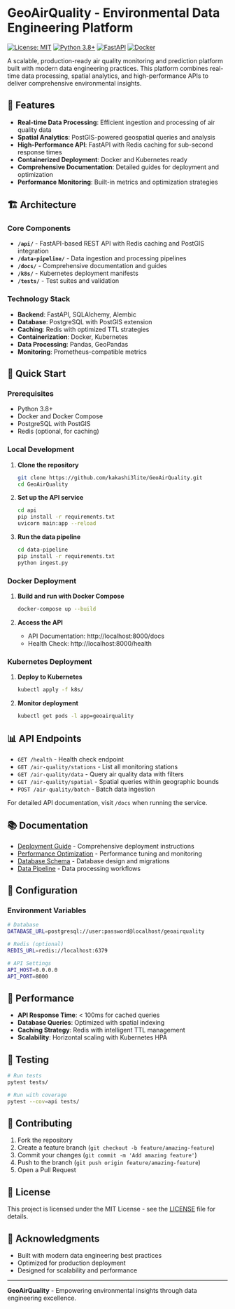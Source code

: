 # GeoAirQuality - Environmental Data Engineering Platform

[![License: MIT](https://img.shields.io/badge/License-MIT-yellow.svg)](https://opensource.org/licenses/MIT)
[![Python 3.8+](https://img.shields.io/badge/python-3.8+-blue.svg)](https://www.python.org/downloads/)
[![FastAPI](https://img.shields.io/badge/FastAPI-0.104+-green.svg)](https://fastapi.tiangolo.com/)
[![Docker](https://img.shields.io/badge/Docker-Ready-blue.svg)](https://www.docker.com/)

A scalable, production-ready air quality monitoring and prediction platform built with modern data engineering practices. This platform combines real-time data processing, spatial analytics, and high-performance APIs to deliver comprehensive environmental insights.

## 🚀 Features

- **Real-time Data Processing**: Efficient ingestion and processing of air quality data
- **Spatial Analytics**: PostGIS-powered geospatial queries and analysis
- **High-Performance API**: FastAPI with Redis caching for sub-second response times
- **Containerized Deployment**: Docker and Kubernetes ready
- **Comprehensive Documentation**: Detailed guides for deployment and optimization
- **Performance Monitoring**: Built-in metrics and optimization strategies

## 🏗️ Architecture

### Core Components

- **`/api/`** - FastAPI-based REST API with Redis caching and PostGIS integration
- **`/data-pipeline/`** - Data ingestion and processing pipelines
- **`/docs/`** - Comprehensive documentation and guides
- **`/k8s/`** - Kubernetes deployment manifests
- **`/tests/`** - Test suites and validation

### Technology Stack

- **Backend**: FastAPI, SQLAlchemy, Alembic
- **Database**: PostgreSQL with PostGIS extension
- **Caching**: Redis with optimized TTL strategies
- **Containerization**: Docker, Kubernetes
- **Data Processing**: Pandas, GeoPandas
- **Monitoring**: Prometheus-compatible metrics

## 🚀 Quick Start

### Prerequisites

- Python 3.8+
- Docker and Docker Compose
- PostgreSQL with PostGIS
- Redis (optional, for caching)

### Local Development

1. **Clone the repository**
   ```bash
   git clone https://github.com/kakashi3lite/GeoAirQuality.git
   cd GeoAirQuality
   ```

2. **Set up the API service**
   ```bash
   cd api
   pip install -r requirements.txt
   uvicorn main:app --reload
   ```

3. **Run the data pipeline**
   ```bash
   cd data-pipeline
   pip install -r requirements.txt
   python ingest.py
   ```

### Docker Deployment

1. **Build and run with Docker Compose**
   ```bash
   docker-compose up --build
   ```

2. **Access the API**
   - API Documentation: http://localhost:8000/docs
   - Health Check: http://localhost:8000/health

### Kubernetes Deployment

1. **Deploy to Kubernetes**
   ```bash
   kubectl apply -f k8s/
   ```

2. **Monitor deployment**
   ```bash
   kubectl get pods -l app=geoairquality
   ```

## 📊 API Endpoints

- `GET /health` - Health check endpoint
- `GET /air-quality/stations` - List all monitoring stations
- `GET /air-quality/data` - Query air quality data with filters
- `GET /air-quality/spatial` - Spatial queries within geographic bounds
- `POST /air-quality/batch` - Batch data ingestion

For detailed API documentation, visit `/docs` when running the service.

## 📚 Documentation

- [Deployment Guide](docs/deployment.md) - Comprehensive deployment instructions
- [Performance Optimization](docs/performance.md) - Performance tuning and monitoring
- [Database Schema](docs/database.md) - Database design and migrations
- [Data Pipeline](docs/pipeline.md) - Data processing workflows

## 🔧 Configuration

### Environment Variables

```bash
# Database
DATABASE_URL=postgresql://user:password@localhost/geoairquality

# Redis (optional)
REDIS_URL=redis://localhost:6379

# API Settings
API_HOST=0.0.0.0
API_PORT=8000
```

## 🚀 Performance

- **API Response Time**: < 100ms for cached queries
- **Database Queries**: Optimized with spatial indexing
- **Caching Strategy**: Redis with intelligent TTL management
- **Scalability**: Horizontal scaling with Kubernetes HPA

## 🧪 Testing

```bash
# Run tests
pytest tests/

# Run with coverage
pytest --cov=api tests/
```

## 🤝 Contributing

1. Fork the repository
2. Create a feature branch (`git checkout -b feature/amazing-feature`)
3. Commit your changes (`git commit -m 'Add amazing feature'`)
4. Push to the branch (`git push origin feature/amazing-feature`)
5. Open a Pull Request

## 📄 License

This project is licensed under the MIT License - see the [LICENSE](LICENSE) file for details.

## 🙏 Acknowledgments

- Built with modern data engineering best practices
- Optimized for production deployment
- Designed for scalability and performance

---

**GeoAirQuality** - Empowering environmental insights through data engineering excellence.